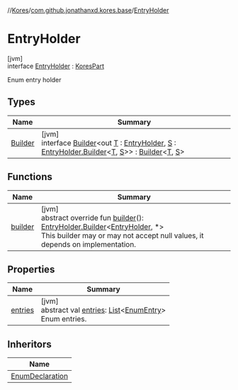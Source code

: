 //[Kores](../../../index.md)/[com.github.jonathanxd.kores.base](../index.md)/[EntryHolder](index.md)

# EntryHolder

[jvm]\
interface [EntryHolder](index.md) : [KoresPart](../../com.github.jonathanxd.kores/-kores-part/index.md)

Enum entry holder

## Types

| Name | Summary |
|---|---|
| [Builder](-builder/index.md) | [jvm]<br>interface [Builder](-builder/index.md)<out [T](-builder/index.md) : [EntryHolder](index.md), [S](-builder/index.md) : [EntryHolder.Builder](-builder/index.md)<[T](-builder/index.md), [S](-builder/index.md)>> : [Builder](../../com.github.jonathanxd.kores.builder/-builder/index.md)<[T](-builder/index.md), [S](-builder/index.md)> |

## Functions

| Name | Summary |
|---|---|
| [builder](builder.md) | [jvm]<br>abstract override fun [builder](builder.md)(): [EntryHolder.Builder](-builder/index.md)<[EntryHolder](index.md), *><br>This builder may or may not accept null values, it depends on implementation. |

## Properties

| Name | Summary |
|---|---|
| [entries](entries.md) | [jvm]<br>abstract val [entries](entries.md): [List](https://kotlinlang.org/api/latest/jvm/stdlib/kotlin.collections/-list/index.html)<[EnumEntry](../-enum-entry/index.md)><br>Enum entries. |

## Inheritors

| Name |
|---|
| [EnumDeclaration](../-enum-declaration/index.md) |
